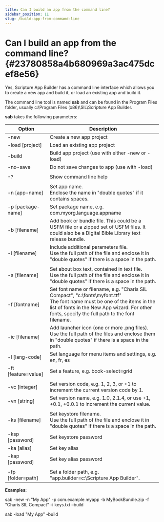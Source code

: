 ```yaml
---
title: Can I build an app from the command line?
sidebar_position: 11
slug: /build-app-from-command-line
---
```




# **Can I build an app from the command line?** {#23780858a4b680969a3ac475dcef8e56}


Yes, Scripture App Builder has a command line interface which allows you to create a new app and build it, or load an existing app and build it.


The command line tool is named **sab** and can be found in the Program Files folder, usually c:\Program Files (x86)\SIL\Scripture App Builder.


**sab** takes the following parameters:


| **Option**          | **Description**                                                                                                                                                                                                                 |
| ------------------- | ------------------------------------------------------------------------------------------------------------------------------------------------------------------------------------------------------------------------------- |
| -new                | Create a new app project                                                                                                                                                                                                        |
| -load [project]     | Load an existing app project                                                                                                                                                                                                    |
| -build              | Build app project (use with either -new or -load)                                                                                                                                                                               |
| -no-save            | Do not save changes to app (use with -load)                                                                                                                                                                                     |
|                     |                                                                                                                                                                                                                                 |
| -?                  | Show command line help                                                                                                                                                                                                          |
|                     |                                                                                                                                                                                                                                 |
| -n [app-name]       | Set app name.<br/>Enclose the name in "double quotes" if it contains spaces.                                                                                                                                                    |
| -p [package-name]   | Set package name, e.g. com.myorg.language.appname                                                                                                                                                                               |
| -b [filename]       | Add book or bundle file. This could be a USFM file or a zipped set of USFM files. It could also be a Digital Bible Library text release bundle.                                                                                 |
| -i [filename]       | Include additional parameters file.<br/>Use the full path of the file and enclose it in "double quotes" if there is a space in the path.                                                                                        |
|                     |                                                                                                                                                                                                                                 |
| -a [filename]       | Set about box text, contained in text file.<br/>Use the full path of the file and enclose it in "double quotes" if there is a space in the path.                                                                                |
| -f [fontname]       | Set font name or filename, e.g. "Charis SIL Compact", "c:\fonts\myfont.ttf"<br/>The font name must be one of the items in the list of fonts in the New App wizard. For other fonts, specify the full path to the font filename. |
| -ic [filename]      | Add launcher icon (one or more .png files).<br/>Use the full path of the files and enclose them in "double quotes" if there is a space in the path.                                                                             |
| -l [lang-code]      | Set language for menu items and settings, e.g. en, fr, es                                                                                                                                                                       |
| -ft [feature=value] | Set a feature, e.g. book-select=grid                                                                                                                                                                                            |
|                     |                                                                                                                                                                                                                                 |
| -vc [integer]       | Set version code, e.g. 1, 2, 3, or +1 to increment the current version code by 1.                                                                                                                                               |
| -vn [string]        | Set version name, e.g. 1.0, 2.1.4, or use +1, +0.1, +0.0.1 to increment the current value.                                                                                                                                      |
|                     |                                                                                                                                                                                                                                 |
| -ks [filename]      | Set keystore filename.<br/>Use the full path of the file and enclose it in "double quotes" if there is a space in the path.                                                                                                     |
| -ksp [password]     | Set keystore password                                                                                                                                                                                                           |
| -ka [alias]         | Set key alias                                                                                                                                                                                                                   |
| -kap [password]     | Set key alias password                                                                                                                                                                                                          |
|                     |                                                                                                                                                                                                                                 |
| -fp [folder=path]   | Set a folder path, e.g. "app.builder=c:\Scripture App Builder".                                                                                                                                                                 |


**Examples:**


sab -new -n \"My App\" -p com.example.myapp -b MyBookBundle.zip -f \"Charis SIL Compact\" -i keys.txt –build


sab -load \"My App\" -build

